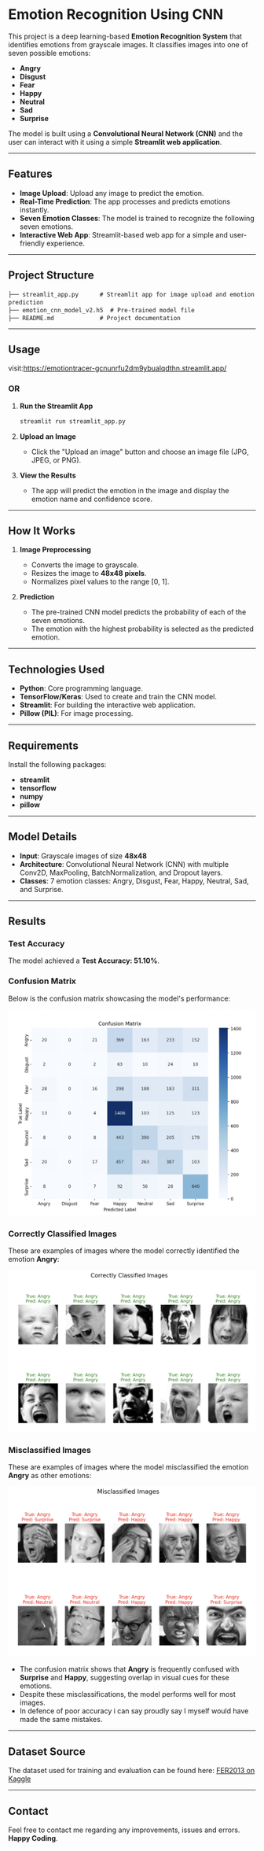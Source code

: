 # Emotion Recognition Using CNN

This project is a deep learning-based **Emotion Recognition System** that identifies emotions from grayscale images. It classifies images into one of seven possible emotions:

- **Angry**
- **Disgust**
- **Fear**
- **Happy**
- **Neutral**
- **Sad**
- **Surprise**

The model is built using a **Convolutional Neural Network (CNN)** and the user can interact with it using a simple **Streamlit web application**.

---

## **Features**
- **Image Upload**: Upload any image to predict the emotion.
- **Real-Time Prediction**: The app processes and predicts emotions instantly.
- **Seven Emotion Classes**: The model is trained to recognize the following seven emotions.
- **Interactive Web App**: Streamlit-based web app for a simple and user-friendly experience.

---

## **Project Structure**
```
├── streamlit_app.py      # Streamlit app for image upload and emotion prediction
├── emotion_cnn_model_v2.h5  # Pre-trained model file
├── README.md             # Project documentation
```

---

## **Usage**
visit:https://emotiontracer-gcnunrfu2dm9ybualqdthn.streamlit.app/

### OR
1. **Run the Streamlit App**
   ```bash
   streamlit run streamlit_app.py
   ```

2. **Upload an Image**
   - Click the "Upload an image" button and choose an image file (JPG, JPEG, or PNG).

3. **View the Results**
   - The app will predict the emotion in the image and display the emotion name and confidence score.

---

## **How It Works**

1. **Image Preprocessing**
   - Converts the image to grayscale.
   - Resizes the image to **48x48 pixels**.
   - Normalizes pixel values to the range [0, 1].

2. **Prediction**
   - The pre-trained CNN model predicts the probability of each of the seven emotions.
   - The emotion with the highest probability is selected as the predicted emotion.

---

## **Technologies Used**
- **Python**: Core programming language.
- **TensorFlow/Keras**: Used to create and train the CNN model.
- **Streamlit**: For building the interactive web application.
- **Pillow (PIL)**: For image processing.

---

## **Requirements**
Install the following packages:
- **streamlit**
- **tensorflow**
- **numpy**
- **pillow**

---

## **Model Details**

- **Input**: Grayscale images of size **48x48**
- **Architecture**: Convolutional Neural Network (CNN) with multiple Conv2D, MaxPooling, BatchNormalization, and Dropout layers.
- **Classes**: 7 emotion classes: Angry, Disgust, Fear, Happy, Neutral, Sad, and Surprise.

---

## **Results**

### **Test Accuracy**
The model achieved a **Test Accuracy: 51.10%**.

### **Confusion Matrix**
Below is the confusion matrix showcasing the model's performance:

![Confusion Matrix](confusion_matrix.png)

### **Correctly Classified Images**
These are examples of images where the model correctly identified the emotion **Angry**:

![Correctly Classified Angry Images](correct_images.png)

### **Misclassified Images**
These are examples of images where the model misclassified the emotion **Angry** as other emotions:

![Misclassified Angry Images](misclassified_images.png)

- The confusion matrix shows that **Angry** is frequently confused with **Surprise** and **Happy**, suggesting overlap in visual cues for these emotions.
- Despite these misclassifications, the model performs well for most images.
- In defence of poor accuracy i can say proudly say I myself would have made the same mistakes.

---

## **Dataset Source**
The dataset used for training and evaluation can be found here: [FER2013 on Kaggle](https://www.kaggle.com/datasets/msambare/fer2013/data)

---

## **Contact**
Feel free to contact me regarding any improvements, issues and errors.
**Happy Coding**.

